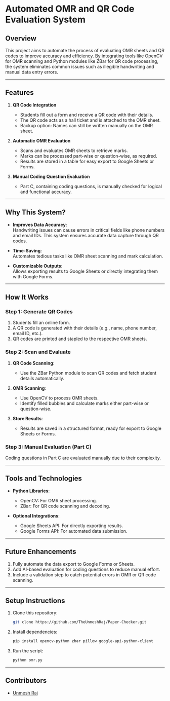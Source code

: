 # **Automated OMR and QR Code Evaluation System**

## **Overview**
This project aims to automate the process of evaluating OMR sheets and QR codes to improve accuracy and efficiency. By integrating tools like OpenCV for OMR scanning and Python modules like ZBar for QR code processing, the system eliminates common issues such as illegible handwriting and manual data entry errors.

---

## **Features**
1. **QR Code Integration**  
   - Students fill out a form and receive a QR code with their details.  
   - The QR code acts as a hall ticket and is attached to the OMR sheet.  
   - Backup option: Names can still be written manually on the OMR sheet.

2. **Automatic OMR Evaluation**  
   - Scans and evaluates OMR sheets to retrieve marks.  
   - Marks can be processed part-wise or question-wise, as required.  
   - Results are stored in a table for easy export to Google Sheets or Forms.

3. **Manual Coding Question Evaluation**  
   - Part C, containing coding questions, is manually checked for logical and functional accuracy.

---

## **Why This System?**
- **Improves Data Accuracy**:  
   Handwriting issues can cause errors in critical fields like phone numbers and email IDs. This system ensures accurate data capture through QR codes.
  
- **Time-Saving**:  
   Automates tedious tasks like OMR sheet scanning and mark calculation.  
   
- **Customizable Outputs**:  
   Allows exporting results to Google Sheets or directly integrating them with Google Forms.

---

## **How It Works**
### **Step 1: Generate QR Codes**
1. Students fill an online form.  
2. A QR code is generated with their details (e.g., name, phone number, email ID, etc.).  
3. QR codes are printed and stapled to the respective OMR sheets.

### **Step 2: Scan and Evaluate**
1. **QR Code Scanning**:  
   - Use the ZBar Python module to scan QR codes and fetch student details automatically.  

2. **OMR Scanning**:  
   - Use OpenCV to process OMR sheets.  
   - Identify filled bubbles and calculate marks either part-wise or question-wise.  

3. **Store Results**:  
   - Results are saved in a structured format, ready for export to Google Sheets or Forms.

### **Step 3: Manual Evaluation (Part C)**  
Coding questions in Part C are evaluated manually due to their complexity.

---

## **Tools and Technologies**
- **Python Libraries**:  
   - OpenCV: For OMR sheet processing.  
   - ZBar: For QR code scanning and decoding.  

- **Optional Integrations**:  
   - Google Sheets API: For directly exporting results.  
   - Google Forms API: For automated data submission.

---

## **Future Enhancements**
1. Fully automate the data export to Google Forms or Sheets.  
2. Add AI-based evaluation for coding questions to reduce manual effort.  
3. Include a validation step to catch potential errors in OMR or QR code scanning.  

---

## **Setup Instructions**
1. Clone this repository:  
   ```bash
   git clone https://github.com/TheUnmeshRaj/Paper-Checker.git
   ```

2. Install dependencies:  
   ```bash
   pip install opencv-python zbar pillow google-api-python-client
   ```

3. Run the script:  
   ```bash
   python omr.py
   ```

---

## **Contributors**
- [Unmesh Raj](https://github.com/theunmeshraj)

